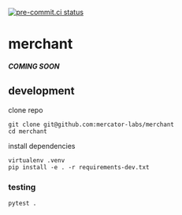 [![pre-commit.ci status](https://results.pre-commit.ci/badge/github/DominiqueGarmier/merchant/main.svg)](https://results.pre-commit.ci/latest/github/DominiqueGarmier/merchant/main)

# merchant

##### COMING SOON

## development

clone repo

```
git clone git@github.com:mercator-labs/merchant
cd merchant
```

install dependencies

```
virtualenv .venv
pip install -e . -r requirements-dev.txt
```

### testing

```
pytest .
```
